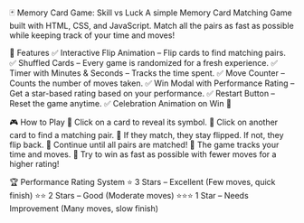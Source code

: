 🃏 Memory Card Game: Skill vs Luck
A simple Memory Card Matching Game built with HTML, CSS, and JavaScript.
Match all the pairs as fast as possible while keeping track of your time and moves!

📌 Features
✅ Interactive Flip Animation – Flip cards to find matching pairs.
✅ Shuffled Cards – Every game is randomized for a fresh experience.
✅ Timer with Minutes & Seconds – Tracks the time spent.
✅ Move Counter – Counts the number of moves taken.
✅ Win Modal with Performance Rating – Get a star-based rating based on your performance.
✅ Restart Button – Reset the game anytime.
✅ Celebration Animation on Win 🎉

🎮 How to Play
🔹 Click on a card to reveal its symbol.
🔹 Click on another card to find a matching pair.
🔹 If they match, they stay flipped. If not, they flip back.
🔹 Continue until all pairs are matched!
🔹 The game tracks your time and moves.
🔹 Try to win as fast as possible with fewer moves for a higher rating!

🏆 Performance Rating System
⭐ 3 Stars – Excellent (Few moves, quick finish)
⭐⭐ 2 Stars – Good (Moderate moves)
⭐⭐⭐ 1 Star – Needs Improvement (Many moves, slow finish)

